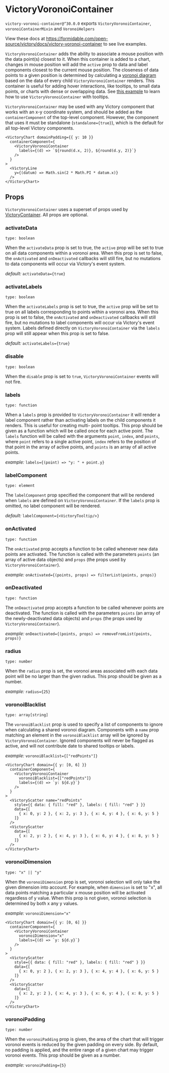 # VictoryVoronoiContainer

`victory-voronoi-container@^30.0.0` exports `VictoryVoronoiContainer`, `voronoiContainerMixin` and `VoronoiHelpers`

View these docs at https://formidable.com/open-source/victory/docs/victory-voronoi-container to see live examples.

`VictoryVoronoiContainer` adds the ability to associate a mouse position with the data point(s)
closest to it. When this container is added to a chart, changes in mouse position will add the `active`
prop to data and label components closest to the current mouse position. The closeness of data
points to a given position is determined by calculating a [voronoi diagram][] based on the data of
every child `VictoryVoronoiContainer` renders. This container is useful for adding hover interactions,
like tooltips, to small data points, or charts with dense or overlapping data. See
[this example][] to learn how to use `VictoryVoronoiContainer` with tooltips.

`VictoryVoronoiContainer` may be used with any Victory component that works with an x-y coordinate
system, and should be added as the `containerComponent` of the top-level component.
However, the component that uses it must be standalone
(`standalone={true}`), which is the default for all top-level Victory components.

```playground
<VictoryChart domainPadding={{ y: 10 }}
  containerComponent={
    <VictoryVoronoiContainer
      labels={(d) => `${round(d.x, 2)}, ${round(d.y, 2)}`}
    />
  }
>
  <VictoryLine
    y={(datum) => Math.sin(2 * Math.PI * datum.x)}
  />
</VictoryChart>
```

## Props

`VictoryVoronoiContainer` uses a superset of props used by [VictoryContainer][]. All props are optional.

### activateData

`type: boolean`

When the `activateData` prop is set to true, the `active` prop will be set to true on all data components within a voronoi area. When this prop is set to false, the `onActivated` and `onDeactivated` callbacks will still fire, but no mutations to data components will occur via Victory's event system.

_default:_ `activateData={true}`

### activateLabels

`type: boolean`

When the `activateLabels` prop is set to true, the `active` prop will be set to true on all labels corresponding to points within a voronoi area. When this prop is set to false, the `onActivated` and `onDeactivated` callbacks will still fire, but no mutations to label components will occur via Victory's event system. Labels defined directly on `VictoryVoronoiContainer` via the `labels` prop will still appear when this prop is set to false.

_default:_ `activateLabels={true}`

### disable

`type: boolean`

When the `disable` prop is set to `true`, `VictoryVoronoiContainer` events will not fire.

### labels

`type: function`

When a `labels` prop is provided to `VictoryVoronoiContainer` it will render a label component
rather than activating labels on the child components it renders. This is useful for creating multi-
point tooltips. This prop should be given as a function which will be called once for each active point. The `labels` function will be called with the arguments `point`, `index`, and `points`, where `point` refers to a single active point, `index` refers to the position of that point in the array of active points, and `points` is an array of all active points.

_example:_ `labels={(point) => "y: " + point.y}`

### labelComponent

`type: element`

The `labelComponent` prop specified the component that will be rendered when `labels` are defined
on `VictoryVoronoiContainer`. If the `labels` prop is omitted, no label component will be rendered.

_default:_ `labelComponent={<VictoryTooltip/>}`

### onActivated

`type: function`

The `onActivated` prop accepts a function to be called whenever new data points are activated.
The function is called with the parameters `points` (an array of active data objects) and `props` (the props used by `VictoryVoronoiContainer`).

_example:_ `onActivated={(points, props) => filterList(points, props)}`

### onDeactivated

`type: function`

The `onDeactivated` prop accepts a function to be called whenever points are deactivated.
The function is called with the parameters `points` (an array of the newly-deactivated data objects) and `props` (the props used by `VictoryVoronoiContainer`).

_example:_ `onDeactivated={(points, props) => removeFromList(points, props)}`

### radius

`type: number`

When the `radius` prop is set, the voronoi areas associated with each data point will be no larger
than the given radius. This prop should be given as a number.

_example:_ `radius={25}`

### voronoiBlacklist

`type: array[string]`

The `voronoiBlacklist` prop is used to specify a list of components to ignore when calculating a shared voronoi diagram. Components with a `name` prop matching an element in the `voronoiBlacklist` array will be ignored by `VictoryVoronoiContainer`. Ignored components will never be flagged as active, and will not contribute date to shared tooltips or labels.

_example:_ `voronoiBlacklist={["redPoints"]}`

```playground
<VictoryChart domain={{ y: [0, 6] }}
  containerComponent={
    <VictoryVoronoiContainer
      voronoiBlacklist={["redPoints"]}
      labels={(d) => `y: ${d.y}`}
    />
  }
>
  <VictoryScatter name="redPoints"
  	style={{ data: { fill: "red" }, labels: { fill: "red" } }}
    data={[
      { x: 0, y: 2 }, { x: 2, y: 3 }, { x: 4, y: 4 }, { x: 6, y: 5 }
    ]}
  />
  <VictoryScatter
    data={[
      { x: 2, y: 2 }, { x: 4, y: 3 }, { x: 6, y: 4 }, { x: 8, y: 5 }
    ]}
  />
</VictoryChart>
```

### voronoiDimension

`type: "x" || "y"`

When the `voronoiDimension` prop is set, voronoi selection will only take the given dimension into account.
For example, when `dimension` is set to "x", all data points matching a particular x mouse position
will be activated regardless of y value. When this prop is not given, voronoi selection is
determined by both x any y values.

_example:_ `voronoiDimension="x"`

```playground
<VictoryChart domain={{ y: [0, 6] }}
  containerComponent={
    <VictoryVoronoiContainer
      voronoiDimension="x"
      labels={(d) => `y: ${d.y}`}
    />
  }
>
  <VictoryScatter
  	style={{ data: { fill: "red" }, labels: { fill: "red" } }}
    data={[
      { x: 0, y: 2 }, { x: 2, y: 3 }, { x: 4, y: 4 }, { x: 6, y: 5 }
    ]}
  />
  <VictoryScatter
    data={[
      { x: 2, y: 2 }, { x: 4, y: 3 }, { x: 6, y: 4 }, { x: 8, y: 5 }
    ]}
  />
</VictoryChart>
```

### voronoiPadding

`type: number`

When the `voronoiPadding` prop is given, the area of the chart that will trigger voronoi events is
reduced by the given padding on every side. By default, no padding is applied, and the entire range
of a given chart may trigger voronoi events. This prop should be given as a number.

_example:_ `voronoiPadding={5}`

[victorycontainer]: https://formidable.com/open-source/victory/docs/victory-container
[voronoi diagram]: https://github.com/d3/d3-voronoi
[this example]: https://formidable.com/open-source/victory/gallery/voronoi-tooltips-grouped
